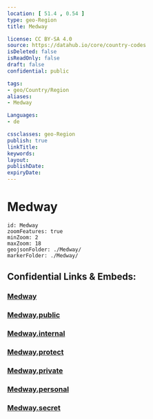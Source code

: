 ```yaml
---
location: [ 51.4 , 0.54 ] 
type: geo-Region
title: Medway

license: CC BY-SA 4.0
source: https://datahub.io/core/country-codes
isDeleted: false
isReadOnly: false
draft: false
confidential: public

tags:
- geo/Country/Region
aliases:
- Medway

Languages:
- de

cssclasses: geo-Region
publish: true
linkTitle: 
keywords: 
layout: 
publishDate: 
expiryDate: 
---
```


# Medway

```leaflet
id: Medway
zoomFeatures: true 
minZoom: 2 
maxZoom: 18
geojsonFolder: ./Medway/
markerFolder: ./Medway/
```


## Confidential Links & Embeds: 

### [Medway](/_Standards/Earth/Continent/Europe/Europe~North/UK/England/Regions~England/South_East_England/Medway.md) 

### [Medway.public](/_public/Earth/Continent/Europe/Europe~North/UK/England/Regions~England/South_East_England/Medway.public.md) 

### [Medway.internal](/_internal/Earth/Continent/Europe/Europe~North/UK/England/Regions~England/South_East_England/Medway.internal.md) 

### [Medway.protect](/_protect/Earth/Continent/Europe/Europe~North/UK/England/Regions~England/South_East_England/Medway.protect.md) 

### [Medway.private](/_private/Earth/Continent/Europe/Europe~North/UK/England/Regions~England/South_East_England/Medway.private.md) 

### [Medway.personal](/_personal/Earth/Continent/Europe/Europe~North/UK/England/Regions~England/South_East_England/Medway.personal.md) 

### [Medway.secret](/_secret/Earth/Continent/Europe/Europe~North/UK/England/Regions~England/South_East_England/Medway.secret.md)

